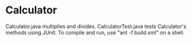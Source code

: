 # Calculator
Calculator.java multiplies and divides.
CalculatorTest.java tests Calculator's methods using JUnit.
To compile and run, use "ant -f build.xml" on a shell.
